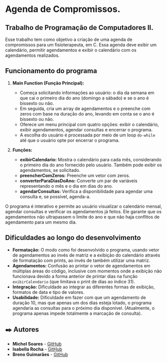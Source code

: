 # Agenda de Compromissos.
## Trabalho de Programação de Computadores II.

Esse trabalho tem como objetivo a criação de uma agenda de compromissos para um fisioterapeuta, em C. Essa agenda deve exibir um calendário, permitir agendamentos e exibir o calendário com os agendamentos realizados.

## Funcionamento do programa

1. **Main Function (Função Principal):**
   - Começa solicitando informações ao usuário: o dia da semana em que cai o primeiro dia do ano (domingo a sábado) e se o ano é bissexto ou não.
   - Em seguida, cria um array de agendamentos e o preenche com zeros com base na duração do ano, levando em conta se o ano é bissexto ou não.
   - Oferece um menu principal com quatro opções: exibir o calendário, exibir agendamentos, agendar consultas e encerrar o programa.
   - A escolha do usuário é processada por meio de um loop `do-while` até que o usuário opte por encerrar o programa.

2. **Funções:**
   - **exibirCalendario:** Mostra o calendário para cada mês, considerando o primeiro dia do ano fornecido pelo usuário. Também pode exibir os agendamentos, se solicitado.
   - **preencherComZeros:** Preenche um vetor com zeros.
   - **converterParaDiasDoAno:** Converte um par de variáveis representando o mês e o dia em dias do ano.
   - **agendarConsultas:** Verifica a disponibilidade para agendar uma consulta e, se possível, agenda-a.

O programa é interativo e permite ao usuário visualizar o calendário mensal, agendar consultas e verificar os agendamentos já feitos. Ele garante que os agendamentos não ultrapassem o limite do ano e que não haja conflitos de agendamento para um mesmo dia.

## Dificuldades ao longo do desenvolvimento

  - **Formatação:** O modo como foi desenvolvido o programa, usando vetor de agendamentos ao invés de matriz e a exibição do calendário através de formatação com prints, ao invés de também utilizar uma matriz.
  - **Agendamentos:** Confusão ao printar o vetor de agendamentos em múltiplas áreas do código, inclusive com momentos onde a exibição não funcionava devido a forma anterior de printar dias na função `exibirCalendario` (que limitava o print de dias ao índice 31).
  - **Integração:** Dificuldade ao integrar as diferentes formas de exibição, formatos de data e tipo de valores.
  - **Usabilidade:** Dificuldade em fazer com que um agendamento de duração 10, mas que apenas um dos dias esteja lotado, o programa agendaria as consultas para o próximo dia disponível. (Atualmente, o programa apenas impede totalmente a marcação de consulta).

## ✒️ Autores

* **Michel Soares** - [GitHub](https://github.com/UNI-MichelSoares)
* **Isabella Rocha** - [GitHub](https://github.com/Iswb04)
* **Breno Guimarães** - [GitHub](https://github.com/bgpereiraS)
